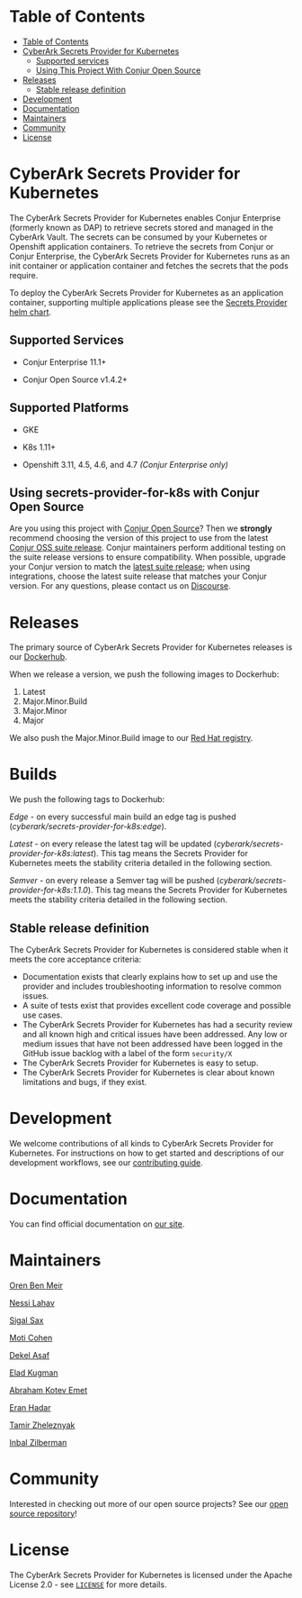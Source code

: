 # Table of Contents

- [Table of Contents](#table-of-contents)
- [CyberArk Secrets Provider for Kubernetes](#cyberark-secrets-provider-for-kubernetes)
  - [Supported services](#supported-services)
  - [Using This Project With Conjur Open Source](#using-secrets-provider-for-k8s-with-conjur-open-source)
- [Releases](#releases)
  - [Stable release definition](#stable-release-definition)
- [Development](#development)
- [Documentation](#documentation)
- [Maintainers](#maintainers)
- [Community](#community)
- [License](#license)

# CyberArk Secrets Provider for Kubernetes

The CyberArk Secrets Provider for Kubernetes enables Conjur Enterprise
 (formerly known as DAP) to retrieve secrets stored and managed in the CyberArk Vault.
 The secrets can be consumed by your Kubernetes or Openshift application containers.
 To retrieve the secrets from Conjur or Conjur Enterprise, 
 the CyberArk Secrets Provider for Kubernetes runs as an init container or application
 container and fetches the secrets that the pods require.
 
To deploy the CyberArk Secrets Provider for Kubernetes as an application container, supporting multiple applications please see the [Secrets Provider helm chart](helm). 
 
## Supported Services
- Conjur Enterprise 11.1+

- Conjur Open Source v1.4.2+

## Supported Platforms
- GKE

- K8s 1.11+

- Openshift 3.11, 4.5, 4.6, and 4.7 _*(Conjur Enterprise only)*_

## Using secrets-provider-for-k8s with Conjur Open Source 

Are you using this project with [Conjur Open Source](https://github.com/cyberark/conjur)? Then we 
**strongly** recommend choosing the version of this project to use from the latest [Conjur OSS 
suite release](https://docs.conjur.org/Latest/en/Content/Overview/Conjur-OSS-Suite-Overview.html). 
Conjur maintainers perform additional testing on the suite release versions to ensure 
compatibility. When possible, upgrade your Conjur version to match the 
[latest suite release](https://docs.conjur.org/Latest/en/Content/ReleaseNotes/ConjurOSS-suite-RN.htm); 
when using integrations, choose the latest suite release that matches your Conjur version. For any 
questions, please contact us on [Discourse](https://discuss.cyberarkcommons.org/c/conjur/5).

# Releases

The primary source of CyberArk Secrets Provider for Kubernetes releases is our [Dockerhub](https://hub.docker.com/repository/docker/cyberark/secrets-provider-for-k8s).

When we release a version, we push the following images to Dockerhub:
1. Latest
1. Major.Minor.Build
1. Major.Minor
1. Major

We also push the Major.Minor.Build image to our [Red Hat registry](https://catalog.redhat.com/software/containers/cyberark/secrets-provider-for-k8s/5ee814f0ac3db90370949cf0).

# Builds

We push the following tags to Dockerhub:

*Edge* - on every successful main build an edge tag is pushed (_cyberark/secrets-provider-for-k8s:edge_).

*Latest* - on every release the latest tag will be updated (_cyberark/secrets-provider-for-k8s:latest_). This tag means the Secrets Provider for Kubernetes meets the stability criteria detailed in the following section.
 
*Semver* - on every release a Semver tag will be pushed (_cyberark/secrets-provider-for-k8s:1.1.0_). This tag means the Secrets Provider for Kubernetes meets the stability criteria detailed in the following section.

## Stable release definition

The CyberArk Secrets Provider for Kubernetes is considered stable when it meets the core acceptance criteria:

- Documentation exists that clearly explains how to set up and use the provider and includes troubleshooting information to resolve common issues.
- A suite of tests exist that provides excellent code coverage and possible use cases.
- The CyberArk Secrets Provider for Kubernetes has had a security review and all known high and critical issues have been addressed.
Any low or medium issues that have not been addressed have been logged in the GitHub issue backlog with a label of the form `security/X`
- The CyberArk Secrets Provider for Kubernetes is easy to setup.
- The CyberArk Secrets Provider for Kubernetes is clear about known limitations and bugs, if they exist.

# Development

We welcome contributions of all kinds to CyberArk Secrets Provider for Kubernetes. For instructions on
how to get started and descriptions of our development workflows, see our [contributing guide](CONTRIBUTING.md).

# Documentation
You can find official documentation on [our site](https://docs.conjur.org/Latest/en/Content/Integrations/k8s-ocp/cjr-secrets-provider-lp.htm).

# Maintainers

[Oren Ben Meir](https://github.com/orenbm)

[Nessi Lahav](https://github.com/nessiLahav)

[Sigal Sax](https://github.com/sigalsax)

[Moti Cohen](https://github.com/moticless)
 
[Dekel Asaf](https://github.com/tovli)

[Elad Kugman](https://github.com/eladkug)

[Abraham Kotev Emet](https://github.com/abrahamko)

[Eran Hadar](https://github.com/eranha)

[Tamir Zheleznyak](https://github.com/tzheleznyak)

[Inbal Zilberman](https://github.com/InbalZilberman)

# Community

Interested in checking out more of our open source projects? See our [open source repository](https://github.com/cyberark/)!

# License

The CyberArk Secrets Provider for Kubernetes is licensed under the Apache License 2.0 - see [`LICENSE`](LICENSE.md) for more details.
